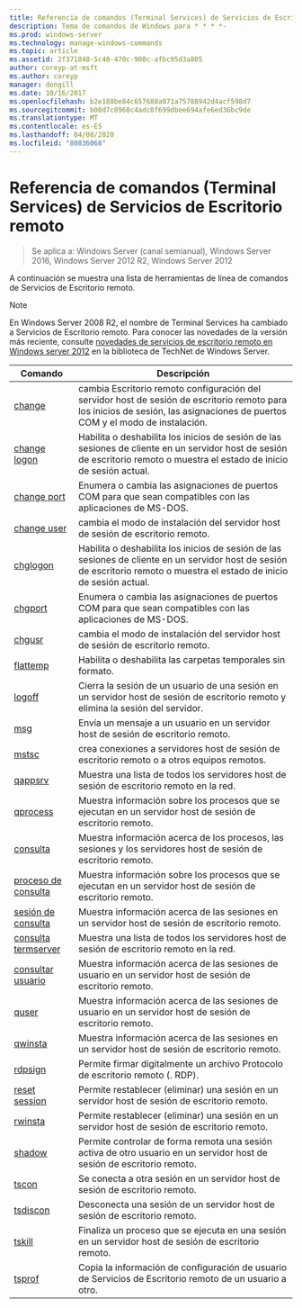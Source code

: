 ```yaml
---
title: Referencia de comandos (Terminal Services) de Servicios de Escritorio remoto
description: Tema de comandos de Windows para * * * *-
ms.prod: windows-server
ms.technology: manage-windows-commands
ms.topic: article
ms.assetid: 2f371848-5c48-470c-908c-afbc95d3a805
author: coreyp-at-msft
ms.author: coreyp
manager: dongill
ms.date: 10/16/2017
ms.openlocfilehash: b2e188be84c657688a971a75788942d4acf598d7
ms.sourcegitcommit: b00d7c8968c4adc8f699dbee694afe6ed36bc9de
ms.translationtype: MT
ms.contentlocale: es-ES
ms.lasthandoff: 04/08/2020
ms.locfileid: "80836068"
---
```

# <a name="remote-desktop-services-terminal-services-command-reference"></a>Referencia de comandos (Terminal Services) de Servicios de Escritorio remoto

>Se aplica a: Windows Server (canal semianual), Windows Server 2016, Windows Server 2012 R2, Windows Server 2012

A continuación se muestra una lista de herramientas de línea de comandos de Servicios de Escritorio remoto.
> [!NOTE]
> En Windows Server 2008 R2, el nombre de Terminal Services ha cambiado a Servicios de Escritorio remoto. Para conocer las novedades de la versión más reciente, consulte [novedades de servicios de escritorio remoto en Windows server 2012](https://technet.microsoft.com/library/hh831527) en la biblioteca de TechNet de Windows Server.
> 
> |                 Comando                 |                                                      Descripción                                                       |
> |-----------------------------------------|------------------------------------------------------------------------------------------------------------------------|
> |           [change](change.md)           | cambia Escritorio remoto configuración del servidor host de sesión de escritorio remoto para los inicios de sesión, las asignaciones de puertos COM y el modo de instalación. |
> |     [change logon](change-logon.md)     |    Habilita o deshabilita los inicios de sesión de las sesiones de cliente en un servidor host de sesión de escritorio remoto o muestra el estado de inicio de sesión actual.     |
> |      [change port](change-port.md)      |                   Enumera o cambia las asignaciones de puertos COM para que sean compatibles con las aplicaciones de MS-DOS.                    |
> |      [change user](change-user.md)      |                                cambia el modo de instalación del servidor host de sesión de escritorio remoto.                                |
> |         [chglogon](chglogon.md)         |    Habilita o deshabilita los inicios de sesión de las sesiones de cliente en un servidor host de sesión de escritorio remoto o muestra el estado de inicio de sesión actual.     |
> |          [chgport](chgport.md)          |                   Enumera o cambia las asignaciones de puertos COM para que sean compatibles con las aplicaciones de MS-DOS.                    |
> |           [chgusr](chgusr.md)           |                                cambia el modo de instalación del servidor host de sesión de escritorio remoto.                                |
> |         [flattemp](flattemp.md)         |                                      Habilita o deshabilita las carpetas temporales sin formato.                                       |
> |           [logoff](logoff.md)           |          Cierra la sesión de un usuario de una sesión en un servidor host de sesión de escritorio remoto y elimina la sesión del servidor.          |
> |              [msg](msg.md)              |                                Envía un mensaje a un usuario en un servidor host de sesión de escritorio remoto.                                 |
> |            [mstsc](mstsc.md)            |                       crea conexiones a servidores host de sesión de escritorio remoto o a otros equipos remotos.                        |
> |          [qappsrv](qappsrv.md)          |                             Muestra una lista de todos los servidores host de sesión de escritorio remoto en la red.                             |
> |         [qprocess](qprocess.md)         |                  Muestra información sobre los procesos que se ejecutan en un servidor host de sesión de escritorio remoto.                   |
> |            [consulta](query.md)            |                      Muestra información acerca de los procesos, las sesiones y los servidores host de sesión de escritorio remoto.                      |
> |    [proceso de consulta](query-process.md)    |                  Muestra información sobre los procesos que se ejecutan en un servidor host de sesión de escritorio remoto.                   |
> |    [sesión de consulta](query-session.md)    |                           Muestra información acerca de las sesiones en un servidor host de sesión de escritorio remoto.                            |
> | [consulta termserver](query-termserver.md) |                             Muestra una lista de todos los servidores host de sesión de escritorio remoto en la red.                             |
> |       [consultar usuario](query-user.md)       |                         Muestra información acerca de las sesiones de usuario en un servidor host de sesión de escritorio remoto.                         |
> |            [quser](quser.md)            |                         Muestra información acerca de las sesiones de usuario en un servidor host de sesión de escritorio remoto.                         |
> |          [qwinsta](qwinsta.md)          |                           Muestra información acerca de las sesiones en un servidor host de sesión de escritorio remoto.                            |
> |          [rdpsign](rdpsign.md)          |                          Permite firmar digitalmente un archivo Protocolo de escritorio remoto (. RDP).                          |
> |    [reset session](reset-session.md)    |                         Permite restablecer (eliminar) una sesión en un servidor host de sesión de escritorio remoto.                          |
> |          [rwinsta](rwinsta.md)          |                         Permite restablecer (eliminar) una sesión en un servidor host de sesión de escritorio remoto.                          |
> |           [shadow](shadow.md)           |            Permite controlar de forma remota una sesión activa de otro usuario en un servidor host de sesión de escritorio remoto.             |
> |            [tscon](tscon.md)            |                               Se conecta a otra sesión en un servidor host de sesión de escritorio remoto.                                |
> |         [tsdiscon](tsdiscon.md)         |                                 Desconecta una sesión de un servidor host de sesión de escritorio remoto.                                  |
> |           [tskill](tskill.md)           |                           Finaliza un proceso que se ejecuta en una sesión en un servidor host de sesión de escritorio remoto.                            |
> |           [tsprof](tsprof.md)           |              Copia la información de configuración de usuario de Servicios de Escritorio remoto de un usuario a otro.               |
